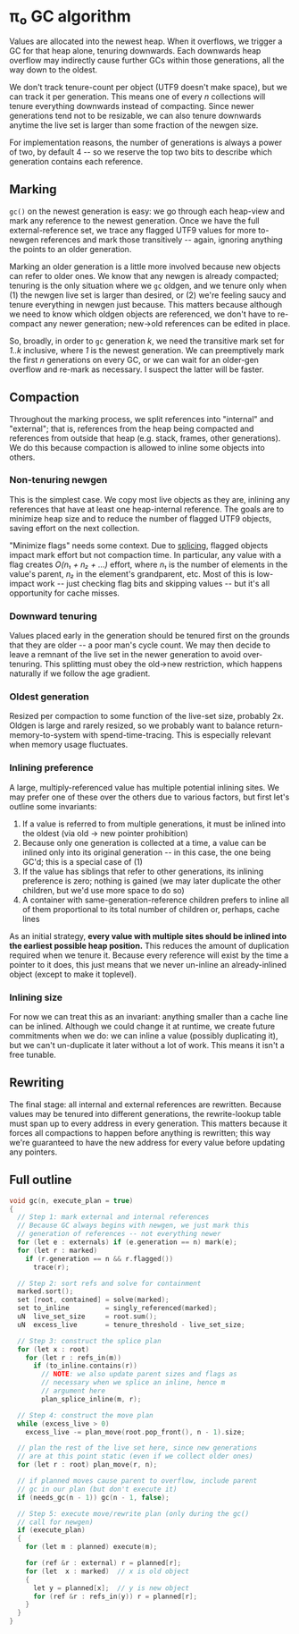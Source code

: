 # π₀ GC algorithm
Values are allocated into the newest heap. When it overflows, we trigger a GC for that heap alone, tenuring downwards. Each downwards heap overflow may indirectly cause further GCs within those generations, all the way down to the oldest.

We don't track tenure-count per object (UTF9 doesn't make space), but we can track it per generation. This means one of every _n_ collections will tenure everything downwards instead of compacting. Since newer generations tend not to be resizable, we can also tenure downwards anytime the live set is larger than some fraction of the newgen size.

For implementation reasons, the number of generations is always a power of two, by default 4 -- so we reserve the top two bits to describe which generation contains each reference.


## Marking
`gc()` on the newest generation is easy: we go through each heap-view and mark any reference to the newest generation. Once we have the full external-reference set, we trace any flagged UTF9 values for more to-newgen references and mark those transitively -- again, ignoring anything the points to an older generation.

Marking an older generation is a little more involved because new objects can refer to older ones. We know that any newgen is already compacted; tenuring is the only situation where we `gc` oldgen, and we tenure only when (1) the newgen live set is larger than desired, or (2) we're feeling saucy and tenure everything in newgen just because. This matters because although we need to know which oldgen objects are referenced, we don't have to re-compact any newer generation; new→old references can be edited in place.

So, broadly, in order to `gc` generation _k_, we need the transitive mark set for _1..k_ inclusive, where _1_ is the newest generation. We can preemptively mark the first _n_ generations on every GC, or we can wait for an older-gen overflow and re-mark as necessary. I suspect the latter will be faster.


## Compaction
Throughout the marking process, we split references into "internal" and "external"; that is, references from the heap being compacted and references from outside that heap (e.g. stack, frames, other generations). We do this because compaction is allowed to inline some objects into others.


### Non-tenuring newgen
This is the simplest case. We copy most live objects as they are, inlining any references that have at least one heap-internal reference. The goals are to minimize heap size and to reduce the number of flagged UTF9 objects, saving effort on the next collection.

"Minimize flags" needs some context. Due to [splicing](pi0-gc-splicing.md), flagged objects impact mark effort but not compaction time. In particular, any value with a flag creates _O(n₁ + n₂ + ...)_ effort, where _n₁_ is the number of elements in the value's parent, _n₂_ in the element's grandparent, etc. Most of this is low-impact work -- just checking flag bits and skipping values -- but it's all opportunity for cache misses.


### Downward tenuring
Values placed early in the generation should be tenured first on the grounds that they are older -- a poor man's cycle count. We may then decide to leave a remnant of the live set in the newer generation to avoid over-tenuring. This splitting must obey the old→new restriction, which happens naturally if we follow the age gradient.


### Oldest generation
Resized per compaction to some function of the live-set size, probably 2x. Oldgen is large and rarely resized, so we probably want to balance return-memory-to-system with spend-time-tracing. This is especially relevant when memory usage fluctuates.


### Inlining preference
A large, multiply-referenced value has multiple potential inlining sites. We may prefer one of these over the others due to various factors, but first let's outline some invariants:

1. If a value is referred to from multiple generations, it must be inlined into the oldest (via old → new pointer prohibition)
2. Because only one generation is collected at a time, a value can be inlined only into its original generation -- in this case, the one being GC'd; this is a special case of (1)
3. If the value has siblings that refer to other generations, its inlining preference is zero; nothing is gained (we may later duplicate the other children, but we'd use more space to do so)
4. A container with same-generation-reference children prefers to inline all of them proportional to its total number of children or, perhaps, cache lines

As an initial strategy, **every value with multiple sites should be inlined into the earliest possible heap position.** This reduces the amount of duplication required when we tenure it. Because every reference will exist by the time a pointer to it does, this just means that we never un-inline an already-inlined object (except to make it toplevel).


### Inlining size
For now we can treat this as an invariant: anything smaller than a cache line can be inlined. Although we could change it at runtime, we create future commitments when we do: we can inline a value (possibly duplicating it), but we can't un-duplicate it later without a lot of work. This means it isn't a free tunable.


## Rewriting
The final stage: all internal and external references are rewritten. Because values may be tenured into different generations, the rewrite-lookup table must span up to every address in every generation. This matters because it forces all compactions to happen before anything is rewritten; this way we're guaranteed to have the new address for every value before updating any pointers.


## Full outline
```cpp
void gc(n, execute_plan = true)
{
  // Step 1: mark external and internal references
  // Because GC always begins with newgen, we just mark this
  // generation of references -- not everything newer
  for (let e : externals) if (e.generation == n) mark(e);
  for (let r : marked)
    if (r.generation == n && r.flagged())
      trace(r);

  // Step 2: sort refs and solve for containment
  marked.sort();
  set [root, contained] = solve(marked);
  set to_inline         = singly_referenced(marked);
  uN  live_set_size     = root.sum();
  uN  excess_live       = tenure_threshold - live_set_size;

  // Step 3: construct the splice plan
  for (let x : root)
    for (let r : refs_in(m))
      if (to_inline.contains(r))
        // NOTE: we also update parent sizes and flags as
        // necessary when we splice an inline, hence m
        // argument here
        plan_splice_inline(m, r);

  // Step 4: construct the move plan
  while (excess_live > 0)
    excess_live -= plan_move(root.pop_front(), n - 1).size;

  // plan the rest of the live set here, since new generations
  // are at this point static (even if we collect older ones)
  for (let r : root) plan_move(r, n);

  // if planned moves cause parent to overflow, include parent
  // gc in our plan (but don't execute it)
  if (needs_gc(n - 1)) gc(n - 1, false);

  // Step 5: execute move/rewrite plan (only during the gc()
  // call for newgen)
  if (execute_plan)
  {
    for (let m : planned) execute(m);

    for (ref &r : external) r = planned[r];
    for (let  x : marked)  // x is old object
    {
      let y = planned[x];  // y is new object
      for (ref &r : refs_in(y)) r = planned[r];
    }
  }
}
```
